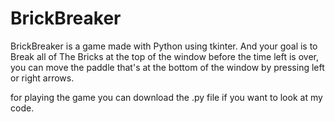 # BrickBreaker
BrickBreaker is a game made with Python using tkinter. And your goal is to Break all of The Bricks at the top of the window before the time left is over, 
you can move the paddle that's at the bottom of the window by pressing left or right arrows.

for playing the game you can download the .py file if you want to look at my code.
